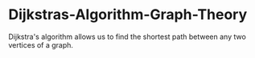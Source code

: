 # Dijkstras-Algorithm-Graph-Theory
Dijkstra's algorithm allows us to find the shortest path between any two vertices of a graph.
